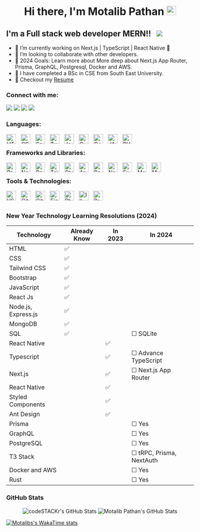 <div align="center"> 
    <h1>Hi there, I'm Motalib Pathan 
    <img width="25" src="https://camo.githubusercontent.com/e8e7b06ecf583bc040eb60e44eb5b8e0ecc5421320a92929ce21522dbc34c891/68747470733a2f2f6d656469612e67697068792e636f6d2f6d656469612f6876524a434c467a6361737252346961377a2f67697068792e676966"/>
    </h1>
</div>

<!-- [![Website](https://img.shields.io/website?label=google.com&style=for-the-badge&url=https%3A%2F%2Fcodestackr.com)][website] -->

<!-- [![Twitter Follow](https://img.shields.io/twitter/follow/motalibpathan11?color=1DA1F2&logo=twitter&style=for-the-badge)][twitter] -->

## I'm a Full stack web developer MERN!! &nbsp; ![](https://visitor-badge.glitch.me/badge?page_id=motalibpathan&style=flat-square&color=0088cc)

- 🌱 I’m currently working on Next.js | TypeScript | React Native 🤣
- 👯 I’m looking to collaborate with other developers.
- 🥅 2024 Goals: Learn more about More deep about Next.js App Router, Prisma, GraphQL, Postgresql, Docker and AWS.
- 🔭 I have completed a BSc in CSE from South East University.
- 📝 Checkout my [Resume](https://drive.google.com/file/d/1swgpUH9eQijyP7hRAOA4TkxHHwx12jCN/view?usp=sharing)
  <!-- - ⚡ Fun fact: I love to draw and play guitar / drums -->
  <!-- - 😻 Check out the NFT collection I created: [CodeCats](https://opensea.io/collection/codecats?search[sortAscending]=true&search[sortBy]=PRICE&search[toggles][0]=BUY_NOW) -->

### Connect with me:

<a target="_blank" href="https://motalibpathan.vercel.app/"><img src="https://img.shields.io/badge/website-000000?style=for-the-badge&logo=About.me&logoColor=white"/></a>
<a target="_blank" href="https://www.linkedin.com/in/motalib-pathan/"><img src="https://img.shields.io/badge/Linkedin-0077B5?style=for-the-badge&logo=linkedin&logoColor=white"/></a>
<a target="_blank" href="https://facebook.com/motalib.hasan.rana.mashfi"><img src="https://img.shields.io/badge/Facebook-1877F2?style=for-the-badge&logo=facebook&logoColor=white"/></a>
<a target="_blank" href="https://twitter.com/motalibpathan11"><img src="https://img.shields.io/badge/Twitter-1DA1F2?style=for-the-badge&logo=twitter&logoColor=white"/></a>

### Languages:

<img align="left" alt="HTML5" title="HTML5" width="26px" src="https://cdn.jsdelivr.net/gh/devicons/devicon/icons/html5/html5-original.svg" style="padding-right:10px;" />
<img align="left" alt="CSS3" title="CSS3" width="26px" src="https://cdn.jsdelivr.net/gh/devicons/devicon/icons/css3/css3-original.svg" style="padding-right:10px;" />
<img align="left" alt="Sass"  title="Sass" width="26px" src="https://cdn.jsdelivr.net/gh/devicons/devicon/icons/sass/sass-original.svg" style="padding-right:10px;" />
<img align="left" alt="Typescript"  title="Typescript" width="26px" src="https://cdn.jsdelivr.net/gh/devicons/devicon/icons/typescript/typescript-original.svg" style="padding-right:10px;" />
<img align="left" alt="JavaScript" title="JavaScript" width="26px" src="https://cdn.jsdelivr.net/gh/devicons/devicon/icons/javascript/javascript-original.svg" style="padding-right:10px;" />
<img align="left" alt="C" title="C Programming" width="26px" src="https://cdn.jsdelivr.net/gh/devicons/devicon/icons/c/c-original.svg" style="padding-right:10px;" />
<img align="left" alt="C++" title="C++" width="26px" src="https://cdn.jsdelivr.net/gh/devicons/devicon/icons/cplusplus/cplusplus-original.svg" style="padding-right:10px;" />
<img align="left" alt="JAVA" title="JAVA" width="26px" src="https://cdn.jsdelivr.net/gh/devicons/devicon/icons/java/java-original-wordmark.svg" style="padding-right:10px;" />
<img align="left" alt="PHP" title="PHP" width="26px" src="https://cdn.jsdelivr.net/gh/devicons/devicon/icons/php/php-original.svg" style="padding-right:10px;" />
<br/>

### Frameworks and Libraries:

<img align="left" alt="React" title="React" width="26px" src="https://cdn.jsdelivr.net/gh/devicons/devicon/icons/react/react-original.svg" style="padding-right:10px;" />
<img align="left" alt="NextJS" title="NextJS" width="26px" src="https://nextjs.org/favicon.ico" style="padding-right:10px;" />
<img align="left" alt="Redux" title="Redux" width="26px" src="https://cdn.jsdelivr.net/gh/devicons/devicon/icons/redux/redux-original.svg" style="padding-right:10px;" />
<img align="left" alt="Tailwind CSS" title="Tailwind CSS" width="26px" src="https://cdn.jsdelivr.net/gh/devicons/devicon/icons/tailwindcss/tailwindcss-plain.svg" style="padding-right:10px;" />
<img align="left" alt="Styled Components" title="Styled Components" width="26px" src="https://styled-components.com/favicon.png" style="padding-right:10px;" />
<img align="left" alt="Ant Design" title="Ant Design" width="26px" src="https://gw.alipayobjects.com/zos/rmsportal/KDpgvguMpGfqaHPjicRK.svg" style="padding-right:10px;" />
<img align="left" alt="Bootstrap" title="Bootstrap" width="26px" src="https://cdn.jsdelivr.net/gh/devicons/devicon/icons/bootstrap/bootstrap-original.svg" style="padding-right:10px;" />
<img align="left" alt="Node.js" title="Node.js" width="26px" src="https://cdn.jsdelivr.net/gh/devicons/devicon/icons/nodejs/nodejs-original.svg" style="padding-right:10px;" />
<img align="left" alt="Express.js" title="Express.js" width="26px" src="https://expressjs.com/images/favicon.png" style="padding-right:10px;" />
<img align="left" alt="MongoDB" title="MongoDB" width="26px" src="https://cdn.jsdelivr.net/gh/devicons/devicon/icons/mongodb/mongodb-original.svg" style="padding-right:10px;" />
<img align="left" alt="MySQL" title="MySQL" width="26px" src="https://cdn.jsdelivr.net/gh/devicons/devicon/icons/mysql/mysql-original.svg" style="padding-right:10px;" />

<br />

### Tools & Technologies:

<img align="left" alt="VS code" title="VS code" width="26px" src="https://cdn.jsdelivr.net/gh/devicons/devicon/icons/vscode/vscode-original.svg" style="padding-right:10px;" />
<img align="left" alt="Git" title="Git" width="26px" src="https://cdn.jsdelivr.net/gh/devicons/devicon/icons/git/git-original.svg" style="padding-right:10px;" />
<img align="left" alt="Git hub" title="Git hub" width="26px" src="https://user-images.githubusercontent.com/3369400/139447912-e0f43f33-6d9f-45f8-be46-2df5bbc91289.png" style="padding-right:10px;" />
<img align="left" alt="Figma" title="Figma" width="26px" src="https://cdn.jsdelivr.net/gh/devicons/devicon/icons/figma/figma-original.svg" style="padding-right:10px;" />
<img align="left" alt="Photoshop" title="Photoshop" width="26px" src="https://cdn.jsdelivr.net/gh/devicons/devicon/icons/photoshop/photoshop-line.svg" style="padding-right:10px;" />
<img align="left" alt="Illustrator" title="Illustrator" width="26px" src="https://cdn.jsdelivr.net/gh/devicons/devicon/icons/illustrator/illustrator-line.svg" style="padding-right:10px;" />
<img align="left" alt="Premier pro" title="Premier pro" width="26px" src="https://cdn.jsdelivr.net/gh/devicons/devicon/icons/premierepro/premierepro-original.svg" style="padding-right:10px;" />

<br />
<br />

### New Year Technology Learning Resolutions (2024)

| Technology             | Already Know | In 2023               | In 2024                        |
|------------------------|--------------|-----------------------|--------------------------------|
| HTML                   | ✅           |                       |                                |
| CSS                    | ✅           |                       |                                |
| Tailwind CSS           | ✅           |                       |                                |
| Bootstrap              | ✅           |                       |                                |
| JavaScript             | ✅           |                       |                                |
| React Js               | ✅           |                       |                                |
| Node.js, Express.js    | ✅           |                       |                                |
| MongoDB                | ✅           |                       |                                |
| SQL                    | ✅           |                       | ☐ SQLite                       |
| React Native           |              | ✅                    |                                |
| Typescript             |              | ✅                    | ☐ Advance TypeScript          |
| Next.js                |              | ✅                    | ☐ Next.js App Router          |
| React Native           |              | ✅                    |                                |
| Styled Components      |              | ✅                    |                                |
| Ant Design             |              | ✅                    |                                |
| Prisma                 |              |                       | ☐ Yes                          |
| GraphQL                |              |                       | ☐ Yes                          |
| PostgreSQL             |              |                       | ☐ Yes                          |
| T3 Stack               |              |                       | ☐ tRPC, Prisma, NextAuth       |
| Docker and AWS         |              |                       | ☐ Yes                          |
| Rust                   |              |                       | ☐ Yes                          |


<!-- <details>
  <summary>:zap: Recent GitHub Activity</summary> -->

<!--START_SECTION:activity-->
<!-- 1. ❌ Closed PR [#5](https://github.com/codeSTACKr/nft-landing-page/pull/5) in [codeSTACKr/nft-landing-page](https://github.com/codeSTACKr/nft-landing-page)
2. 💪 Opened PR [#1580](https://github.com/anuraghazra/github-readme-stats/pull/1580) in [anuraghazra/github-readme-stats](https://github.com/anuraghazra/github-readme-stats)
3. 🗣 Commented on [#1572](https://github.com/anuraghazra/github-readme-stats/issues/1572) in [anuraghazra/github-readme-stats](https://github.com/anuraghazra/github-readme-stats)
4. 🎉 Merged PR [#1](https://github.com/mongodb-developer/mongodb-ecommerce/pull/1) in [mongodb-developer/mongodb-ecommerce](https://github.com/mongodb-developer/mongodb-ecommerce)
5. 💪 Opened PR [#1](https://github.com/mongodb-developer/mongodb-ecommerce/pull/1) in [mongodb-developer/mongodb-ecommerce](https://github.com/mongodb-developer/mongodb-ecommerce) -->
<!--END_SECTION:activity-->

<!-- </details>  -->

<!-- <details> -->
  <!-- <summary>:zap: GitHub Stats</summary> -->
  <!-- <summary> GitHub Stats</summary> -->

### GitHub Stats

  <p align="center"><img align="center" alt="codeSTACKr's GitHub Stats" src="https://github-readme-stats.vercel.app/api?username=motalibpathan&show_icons=true&hide_border=false&title_color=ff652f&icon_color=FFE400&bg_color=09131B&text_color=ffffff&border_color=0c1a25" />
    <img align="center" alt="Motalib Pathan's GitHub Stats" src="https://github-readme-stats.vercel.app/api/top-langs/?username=motalibpathan&show_icons=true&hide_border=false&title_color=ff652f&icon_color=FFE400&bg_color=09131B&text_color=ffffff&border_color=0c1a25" />
</p>

<!-- </details> -->

[website]: https://google.com
[twitter]: https://twitter.com/motalibpathan11
[youtube]: https://youtube.com/codeSTACKr
[instagram]: https://instagram.com/codeSTACKr
[linkedin]: https://linkedin.com/in/codeSTACKr
[webdevplaylist]: https://www.youtube.com/playlist?list=PLkwxH9e_vrAJ0WbEsFA9W3I1W-g_BTsbt
[jsplaylist]: https://www.youtube.com/playlist?list=PLkwxH9e_vrALRJKu7wfXby3MKeflhTu6B
[cssplaylist]: https://www.youtube.com/playlist?list=PLkwxH9e_vrALSdvZuEh6gqQdmDoDIoqz4
[reactplaylist]: https://www.youtube.com/playlist?list=PLkwxH9e_vrAK4TdffpxKY3QGyHCpxFcQ0

[![Motalibs's WakaTime stats](https://github-readme-stats.vercel.app/api/wakatime?username=motalibpathan&layout=compact&theme=dark)](https://github.com/anuraghazra/github-readme-stats)


